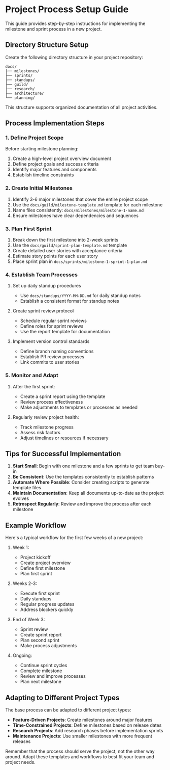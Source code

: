 # Project Process Setup Guide

This guide provides step-by-step instructions for implementing the milestone and sprint process in a new project.

## Directory Structure Setup

Create the following directory structure in your project repository:

```
docs/
├── milestones/
├── sprints/
├── standups/
├── guild/
├── research/
├── architecture/
└── planning/
```

This structure supports organized documentation of all project activities.

## Process Implementation Steps

### 1. Define Project Scope

Before starting milestone planning:
1. Create a high-level project overview document
2. Define project goals and success criteria
3. Identify major features and components
4. Establish timeline constraints

### 2. Create Initial Milestones

1. Identify 3-6 major milestones that cover the entire project scope
2. Use the `docs/guild/milestone-template.md` template for each milestone
3. Name files consistently: `docs/milestones/milestone-1-name.md`
4. Ensure milestones have clear dependencies and sequences

### 3. Plan First Sprint

1. Break down the first milestone into 2-week sprints
2. Use the `docs/guild/sprint-plan-template.md` template
3. Create detailed user stories with acceptance criteria
4. Estimate story points for each user story
5. Place sprint plan in `docs/sprints/milestone-1-sprint-1-plan.md`

### 4. Establish Team Processes

1. Set up daily standup procedures
   - Use `docs/standups/YYYY-MM-DD.md` for daily standup notes
   - Establish a consistent format for standup notes

2. Create sprint review protocol
   - Schedule regular sprint reviews
   - Define roles for sprint reviews
   - Use the report template for documentation

3. Implement version control standards
   - Define branch naming conventions
   - Establish PR review processes
   - Link commits to user stories

### 5. Monitor and Adapt

1. After the first sprint:
   - Create a sprint report using the template
   - Review process effectiveness
   - Make adjustments to templates or processes as needed

2. Regularly review project health:
   - Track milestone progress
   - Assess risk factors
   - Adjust timelines or resources if necessary

## Tips for Successful Implementation

1. **Start Small**: Begin with one milestone and a few sprints to get team buy-in
2. **Be Consistent**: Use the templates consistently to establish patterns
3. **Automate Where Possible**: Consider creating scripts to generate template files
4. **Maintain Documentation**: Keep all documents up-to-date as the project evolves
5. **Retrospect Regularly**: Review and improve the process after each milestone

## Example Workflow

Here's a typical workflow for the first few weeks of a new project:

1. Week 1:
   - Project kickoff
   - Create project overview
   - Define first milestone
   - Plan first sprint

2. Weeks 2-3:
   - Execute first sprint
   - Daily standups
   - Regular progress updates
   - Address blockers quickly

3. End of Week 3:
   - Sprint review
   - Create sprint report
   - Plan second sprint
   - Make process adjustments

4. Ongoing:
   - Continue sprint cycles
   - Complete milestone
   - Review and improve processes
   - Plan next milestone

## Adapting to Different Project Types

The base process can be adapted to different project types:

- **Feature-Driven Projects**: Create milestones around major features
- **Time-Constrained Projects**: Define milestones based on release dates
- **Research Projects**: Add research phases before implementation sprints
- **Maintenance Projects**: Use smaller milestones with more frequent releases

Remember that the process should serve the project, not the other way around. Adapt these templates and workflows to best fit your team and project needs. 